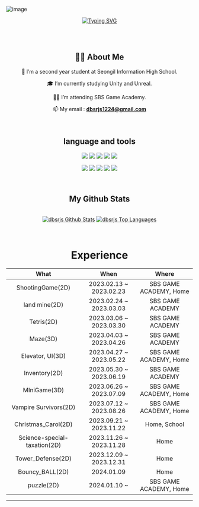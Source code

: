![image](https://github.com/dbsrjs/dbsrjs/assets/124150775/41c9f88b-8b8f-4efd-9626-e038b753b984)<div align="center">
  
[![Typing SVG](https://readme-typing-svg.herokuapp.com?font=Chewy&colorTF5779&size=45&center=true&vCenter=true&width=404&height=53&lines=%E3%80%80%E3%80%80Hello!%2C+I'm+Yoongun+Lee+%E3%80%80%E3%80%80)](https://git.io/typing-svg)

<br><br>

## 🙋‍♂️ About Me
🌱 I’m a second year student at Seongil Information High School.

🎓 I’m currently studying Unity and Unreal.

👨‍💻 I’m attending SBS Game Academy.

📫 My email : **dbsrjs1224@gmail.com**

<br>

 ## language and tools
 <p align="center"> 
  <img src="https://img.shields.io/badge/Java-ED8B00?style=for-the-badge&logo=java&logoColor=white" /> <!--JAVA-->
  <img src="https://img.shields.io/badge/Python-FFD43B?style=for-the-badge&logo=python&logoColor=blue" /> <!--PYTHON-->
  <img src="https://img.shields.io/static/v1?style=for-the-badge&message=C&color=222222&logo=C&logoColor=A8B9CC&label=" /> <!--C-->
  <img src ="https://img.shields.io/static/v1?style=for-the-badge&message=C%23&color=512BD4&logo=C%23&logoColor=FFFFFF&label=" /> <!--C#-->
  <img src="https://img.shields.io/static/v1?style=for-the-badge&message=C%2B%2B&color=00599C&logo=C%2B%2B&logoColor=FFFFFF&label=" /> <!--C++-->
</p>

<p aling="center">
  <img src="https://img.shields.io/badge/Eclipse-2C2255?style=for-the-badge&logo=eclipse&logoColor=white" /> <!--ECLIPS-->
  <img src="https://img.shields.io/badge/Visual_Studio_Code-0078D4?style=for-the-badge&logo=visual%20studio%20code&logoColor=white" /> <!--VISUALSTUDIOCODE-->
  <img src="https://img.shields.io/badge/Visual_Studio-5C2D91?style=for-the-badge&logo=visual%20studio&logoColor=white" /> <!--VISUALSTUDIO-->
  <img src="https://img.shields.io/static/v1?style=for-the-badge&message=Unity&color=222222&logo=Unity&logoColor=FFFFFF&label=" /> <!--Unity-->
  <img src="https://img.shields.io/static/v1?style=for-the-badge&message=Unreal&color=0E1128&logo=Unreal+Engine&logoColor=FFFFFF&label=" />  <!--Unreal-->
</p>

<br>

## My Github Stats
<p align="center">
  <br/>
  <a href="https://github-readme-stats.vercel.app/api?username=dbsrjs&show_icons=true&count_private=true&theme=react&hide_border=true&bg_color=0D1117"><img alt="dbsrjs Github Stats" src="https://github-readme-stats.vercel.app/api?username=dbsrjs&show_icons=true&count_private=true&theme=react&hide_border=true&bg_color=0D1117" /></a>
  <a href="https://github-readme-stats.vercel.app/api/top-langs/?username=dbsrjs&langs_count=8&count_private=true&layout=compact&theme=react&hide_border=true&bg_color=0D1117"><img alt="dbsrjs Top Languages" src="https://github-readme-stats.vercel.app/api/top-langs/?username=dbsrjs&langs_count=8&count_private=true&layout=compact&theme=react&hide_border=true&bg_color=0D1117" /></a>
  <br/>
</p>

<br>

<h1> Experience </h1>

| What | When | Where |
|:--------:|:--------:|:--------:|
| ShootingGame(2D) | 2023.02.13 ~ 2023.02.23 | SBS GAME ACADEMY, Home |
| land mine(2D) | 2023.02.24 ~ 2023.03.03 | SBS GAME ACADEMY |  
| Tetris(2D) | 2023.03.06 ~ 2023.03.30 | SBS GAME ACADEMY |
| Maze(3D) | 2023.04.03 ~ 2023.04.26 | SBS GAME ACADEMY |
| Elevator, UI(3D) | 2023.04.27 ~ 2023.05.22 | SBS GAME ACADEMY, Home |
| Inventory(2D) | 2023.05.30 ~ 2023.06.19 | SBS GAME ACADEMY |  
| MIniGame(3D) | 2023.06.26 ~ 2023.07.09 | SBS GAME ACADEMY, Home | 
| Vampire Survivors(2D) | 2023.07.12 ~ 2023.08.26 | SBS GAME ACADEMY, Home | 
| Christmas_Carol(2D) | 2023.09.21 ~ 2023.11.22 | Home, School | 
| Science-special-taxation(2D) | 2023.11.26 ~ 2023.11.28 | Home | 
| Tower_Defense(2D) | 2023.12.09 ~ 2023.12.31 | Home | 
| Bouncy_BALL(2D) | 2024.01.09 | Home | 
| puzzle(2D) | 2024.01.10 ~ | SBS GAME ACADEMY, Home | 
 ---------------------
</div>
